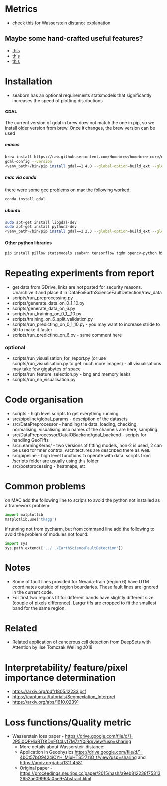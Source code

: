 # Metrics
* check [this](https://dl.acm.org/doi/pdf/10.1145/3359164) for Wasserstein distance explanation


## Maybe some hand-crafted useful features?
* [this](https://isprs-archives.copernicus.org/articles/XLI-B3/187/2016/isprs-archives-XLI-B3-187-2016.pdf)
* [this](https://www.sciencedirect.com/science/article/abs/pii/S0924271616305913)
* [this](https://orbi.uliege.be/handle/2268/212353)

# Installation
* seaborn has an optional requirements statsmodels that significantly increases the speed of plotting distributions
#### GDAL
The current version of gdal in brew does not match the one in pip, so we install older version from brew. Once it changes, the brew version can be used
##### macos
```bash
brew install https://raw.githubusercontent.com/Homebrew/homebrew-core/d850619e6c8dbbb29d9b2349b5b823f0548ab769/Formula/gdal.rb
gdal-config --version
<venv_path>/bin/pip install gdal==2.4.0 --global-option=build_ext --global-option="-I/usr/include/gdal/"
```

##### mac via conda
there were some gcc problems on mac the following worked:
```bash
conda install gdal
```

##### ubuntu
```bash
sudo apt-get install libgdal-dev
sudo apt-get install python3-dev
<venv_path>/bin/pip install gdal==2.2.3 --global-option=build_ext --global-option="-I/usr/include/gdal/"
```

#### Other python libraries
```bash
pip install pillow statsmodels seaborn tensorflow tqdm opencv-python h5py
```

# Repeating experiments from report
* get data from GDrive, links are not posted for security reasons. Unarchive it and place it in DataForEarthScienceFaultDetection/raw_data
* scripts/run_preprocessing.py
* scripts/generate_data_on_0_1_10.py
* scripts/generate_data_on_6.py
* scripts/run_training_on_0_1__10.py
* scripts/training_on_6_split_validation.py
* scripts/run_predicting_on_0_1_10.py - you may want to increase stride to 50 to make it faster
* scripts/run_predicting_on_6.py - same comment here

### optional
* scripts/run_visualisation_for_report.py (or use scripts/run_visualisation.py to get much more images) - all 
visualisations may take few gigabytes of space
* scripts/run_feature_selection.py - long and memory leaks
* scripts/run_nn_visualisation.py


# Code organisation
* scripts - high level scripts to get everything running
* src/pipeline/global_params - description of the datasets
* src/DataPreprocessor - handling the data: loading, checking, normalising, visualising also names of the channels are here, sampling.
* src/DataPreprocessor/DataIOBackend/gdal_backend - scripts for handling GeoTiffs
* src/LearningKeras/ - two versions of fitting models, non-2 is used, 2 can be used for finer control. 
Architectures are described there as well.
* src/pipeline - high level functions to operate with data. scripts from /scripts folder are usually using this folder
* src/postprocessing - heatmaps, etc


# Common problems
on MAC add the following line to scripts to avoid the python not installed as a framework problem:
```python
import matplotlib
matplotlib.use('tkagg')
```

if running not from pycharm, but from command line add the following to avoid the problem of modules not found:
```python
import sys
sys.path.extend(['../../EarthScienceFaultDetection'])

```

# Notes
* Some of fault lines provided for Nevada-train (region 6) have UTM coordinates outside of region boundaries. These fault lines are ignored in the current code. 
* For first two regions tif for different bands have slightly different size (couple of pixels difference). Larger tifs are cropped to fit the smallest band for the same region.

# Related
* Related application of cancerous cell detection from DeepSets with Attention by Ilse Tomczak Welling 2018


# Interpretability/ feature/pixel importance determination
* https://arxiv.org/pdf/1805.12233.pdf
* https://captum.ai/tutorials/Segmentation_Interpret
* https://arxiv.org/abs/1610.02391


# Loss functions/Quality metric
* Wasserstein loss paper - https://drive.google.com/file/d/1-2P5I0QPHiaRTfKDnFO4Lvf7M7zYQiRq/view?usp=sharing
    * More details about Wasserstein distance:
    * Application in Geophysics https://drive.google.com/file/d/1-4bCt57bO9424jCYH_MiuHTS5r7ziO_t/view?usp=sharing and https://arxiv.org/abs/1311.4581
    * Original paper - https://proceedings.neurips.cc/paper/2015/hash/a9eb812238f753132652ae09963a05e9-Abstract.html
